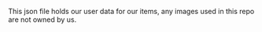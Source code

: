This json file holds our user data for our items, any images used in this repo are not owned by us. 
